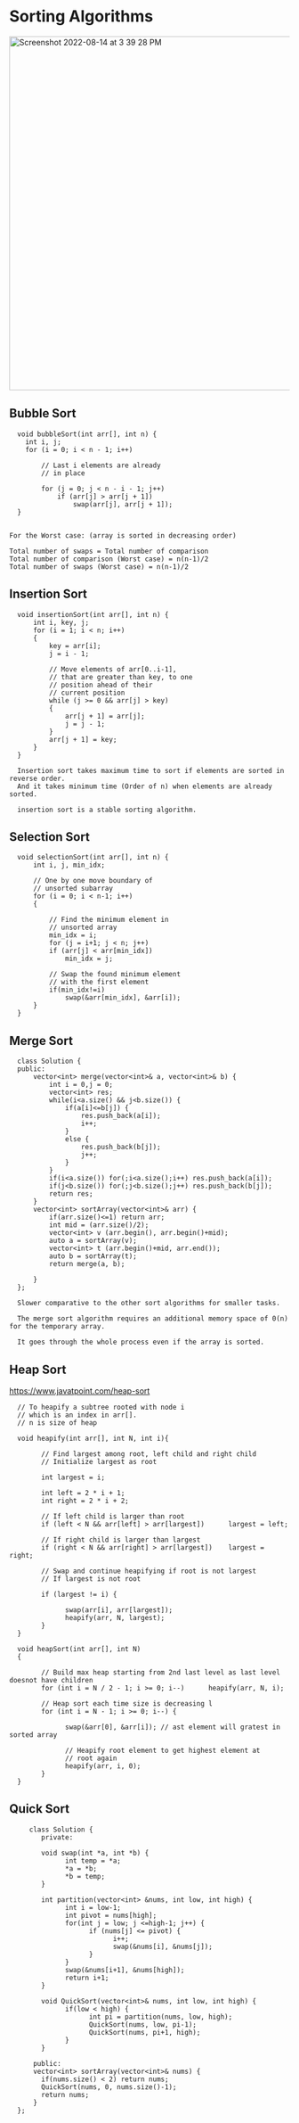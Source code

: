 # Sorting Algorithms


<img width="635" alt="Screenshot 2022-08-14 at 3 39 28 PM" src="https://user-images.githubusercontent.com/56363090/184532160-4baad069-987b-4bbc-8891-4c84df6a9f5e.png">

## Bubble Sort

      void bubbleSort(int arr[], int n) {
        int i, j;
        for (i = 0; i < n - 1; i++)

            // Last i elements are already 
            // in place

            for (j = 0; j < n - i - 1; j++)
                if (arr[j] > arr[j + 1])
                    swap(arr[j], arr[j + 1]);
      }
    
    
    For the Worst case: (array is sorted in decreasing order)

    Total number of swaps = Total number of comparison
    Total number of comparison (Worst case) = n(n-1)/2
    Total number of swaps (Worst case) = n(n-1)/2
    
## Insertion Sort
  
      void insertionSort(int arr[], int n) { 
          int i, key, j; 
          for (i = 1; i < n; i++)
          { 
              key = arr[i]; 
              j = i - 1; 

              // Move elements of arr[0..i-1],  
              // that are greater than key, to one 
              // position ahead of their 
              // current position
              while (j >= 0 && arr[j] > key)
              { 
                  arr[j + 1] = arr[j]; 
                  j = j - 1; 
              } 
              arr[j + 1] = key; 
          } 
      } 
      
      Insertion sort takes maximum time to sort if elements are sorted in reverse order. 
      And it takes minimum time (Order of n) when elements are already sorted.
      
      insertion sort is a stable sorting algorithm.
      
## Selection Sort


      void selectionSort(int arr[], int n) {
          int i, j, min_idx;

          // One by one move boundary of
          // unsorted subarray
          for (i = 0; i < n-1; i++)
          {

              // Find the minimum element in
              // unsorted array
              min_idx = i;
              for (j = i+1; j < n; j++)
              if (arr[j] < arr[min_idx])
                  min_idx = j;

              // Swap the found minimum element
              // with the first element
              if(min_idx!=i)
                  swap(&arr[min_idx], &arr[i]);
          }
      }
      
## Merge Sort

      class Solution {
      public:
          vector<int> merge(vector<int>& a, vector<int>& b) {
              int i = 0,j = 0;
              vector<int> res;
              while(i<a.size() && j<b.size()) {
                  if(a[i]<=b[j]) {
                      res.push_back(a[i]);
                      i++;
                  }
                  else {
                      res.push_back(b[j]);
                      j++;
                  }
              } 
              if(i<a.size()) for(;i<a.size();i++) res.push_back(a[i]);
              if(j<b.size()) for(;j<b.size();j++) res.push_back(b[j]);
              return res;
          }
          vector<int> sortArray(vector<int>& arr) {
              if(arr.size()<=1) return arr;
              int mid = (arr.size()/2);
              vector<int> v (arr.begin(), arr.begin()+mid);
              auto a = sortArray(v);
              vector<int> t (arr.begin()+mid, arr.end());
              auto b = sortArray(t);
              return merge(a, b);                   

          }
      };
      
      Slower comparative to the other sort algorithms for smaller tasks.
      
      The merge sort algorithm requires an additional memory space of 0(n) for the temporary array.
      
      It goes through the whole process even if the array is sorted.
      
 ## Heap Sort
      
   https://www.javatpoint.com/heap-sort
   
      // To heapify a subtree rooted with node i
      // which is an index in arr[].
      // n is size of heap
      
      void heapify(int arr[], int N, int i){
      
            // Find largest among root, left child and right child
            // Initialize largest as root
            
            int largest = i;

            int left = 2 * i + 1;
            int right = 2 * i + 2;

            // If left child is larger than root
            if (left < N && arr[left] > arr[largest])      largest = left;

            // If right child is larger than largest
            if (right < N && arr[right] > arr[largest])    largest = right;

            // Swap and continue heapifying if root is not largest
            // If largest is not root
            
            if (largest != i) {

                  swap(arr[i], arr[largest]);
                  heapify(arr, N, largest);
            }
      }

      void heapSort(int arr[], int N)
      {

            // Build max heap starting from 2nd last level as last level doesnot have children
            for (int i = N / 2 - 1; i >= 0; i--)      heapify(arr, N, i);

            // Heap sort each time size is decreasing l
            for (int i = N - 1; i >= 0; i--) {

                  swap(&arr[0], &arr[i]); // ast element will gratest in sorted array

                  // Heapify root element to get highest element at
                  // root again
                  heapify(arr, i, 0);
            }
      }

   ## Quick Sort
      
         class Solution {
            private:

            void swap(int *a, int *b) {
                  int temp = *a;
                  *a = *b;
                  *b = temp;
            }

            int partition(vector<int> &nums, int low, int high) {
                  int i = low-1;
                  int pivot = nums[high];
                  for(int j = low; j <=high-1; j++) {
                        if (nums[j] <= pivot) {
                              i++;
                              swap(&nums[i], &nums[j]);
                        }
                  }
                  swap(&nums[i+1], &nums[high]);
                  return i+1;
            }

            void QuickSort(vector<int>& nums, int low, int high) {
                  if(low < high) {
                        int pi = partition(nums, low, high);
                        QuickSort(nums, low, pi-1);
                        QuickSort(nums, pi+1, high);
                  }
            }

          public:
          vector<int> sortArray(vector<int>& nums) {
            if(nums.size() < 2) return nums;
            QuickSort(nums, 0, nums.size()-1);
            return nums;
          }
      };


      
